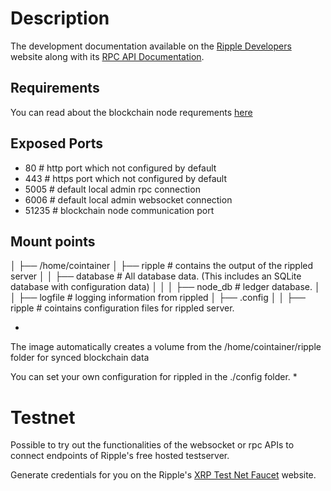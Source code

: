 # Description
The development documentation available on the [Ripple Developers](https://developers.ripple.com) website along with its [RPC API Documentation](https://developers.ripple.com/rippled-api.html).

## Requirements
You can read about the blockchain node requrements [here](https://developers.ripple.com/system-requirements.html)

## Exposed Ports
- 80 # http port which not configured by default
- 443 # https port which not configured by default
- 5005 # default local admin rpc connection
- 6006 # default local admin websocket connection
- 51235 # blockchain node communication port

## Mount points
│
├── /home/cointainer
│   ├── ripple # contains the output of the rippled server
│   │   ├── database # All database data. (This includes an SQLite database with configuration data)
│   │   │   ├── node_db # ledger database.
│   │   ├── logfile # logging information from rippled
│   ├── .config
│   │   ├── ripple # cointains configuration files for rippled server.

* 
The image automatically creates a volume from the /home/cointainer/ripple folder for synced blockchain data 

You can set your own configuration for rippled in the ./config folder.
*

# Testnet
Possible to try out the functionalities of the websocket or rpc APIs to connect endpoints of Ripple's free hosted testserver. 

Generate credentials for you on the Ripple's [XRP Test Net Faucet](https://developers.ripple.com/xrp-test-net-faucet.html) website.
